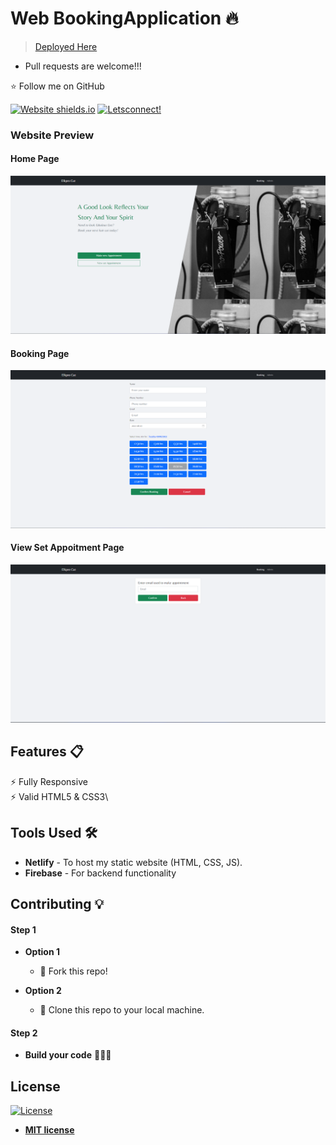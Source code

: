 # Web BookingApplication 🔥

> [Deployed Here](https://elkpro.netlify.app)

- Pull requests are welcome!!!

:star: Follow me on GitHub

[![Website shields.io](https://img.shields.io/badge/website-up-yellow)](https://hsanshine.github.io/)
[![Letsconnect!](https://img.shields.io/badge/ask%20me-linkedin-1abc9c.svg)](https://www.linkedin.com/in/hamza-kyamanywa-98010913a/)

### Website Preview

#### Home Page

<img src="website_images/homepage.png" width="900">

#### Booking Page

<img src="website_images/bookingPage.png" width="900">

#### View Set Appoitment Page

<img src="website_images/viewSetAppointmentPage.png" width="900">

## Features 📋

⚡️ Fully Responsive\
⚡️ Valid HTML5 & CSS3\

## Tools Used 🛠️

- <b>Netlify</b> - To host my static website (HTML, CSS, JS).
- <b>Firebase</b> - For backend functionality

## Contributing 💡

#### Step 1

- **Option 1**

  - 🍴 Fork this repo!

- **Option 2**
  - 👯 Clone this repo to your local machine.

#### Step 2

- **Build your code** 🔨🔨🔨

## License

[![License](http://img.shields.io/:license-mit-blue.svg?style=flat-square)](http://badges.mit-license.org)

- **[MIT license](http://opensource.org/licenses/mit-license.php)**
